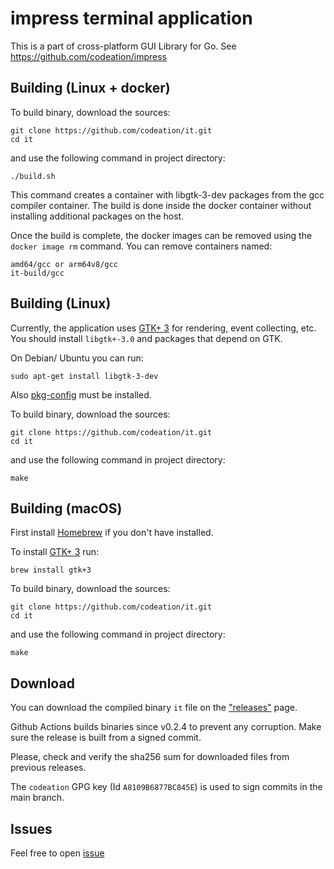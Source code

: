 # impress terminal application

This is a part of cross-platform GUI Library for Go. See https://github.com/codeation/impress

## Building (Linux + docker)

To build binary, download the sources:

```
git clone https://github.com/codeation/it.git
cd it
```

and use the following command in project directory:

```
./build.sh
```

This command creates a container with libgtk-3-dev packages from the gcc compiler container. The build is done inside the docker container without installing additional packages on the host.

Once the build is complete, the docker images can be removed using the `docker image rm` command. You can remove containers named:

```
amd64/gcc or arm64v8/gcc
it-build/gcc
```

## Building (Linux)

Currently, the application uses [GTK+ 3](https://www.gtk.org)
for rendering, event collecting, etc. You should install `libgtk+-3.0` and packages that depend on GTK.

On Debian/ Ubuntu you can run:

```
sudo apt-get install libgtk-3-dev
```

Also [pkg-config](https://www.freedesktop.org/wiki/Software/pkg-config/) must be installed.

To build binary, download the sources:

```
git clone https://github.com/codeation/it.git
cd it
```

and use the following command in project directory:

```
make
```

## Building (macOS)

First install [Homebrew](https://brew.sh/) if you don't have installed.

To install [GTK+ 3](https://www.gtk.org) run:

```
brew install gtk+3
```

To build binary, download the sources:

```
git clone https://github.com/codeation/it.git
cd it
```

and use the following command in project directory:

```
make
```

## Download

You can download the compiled binary `it` file on the ["releases"](https://github.com/codeation/it/releases) page.

Github Actions builds binaries since v0.2.4 to prevent any corruption. Make sure the release is built from a signed commit.

Please, check and verify the sha256 sum for downloaded files from previous releases.

The `codeation` GPG key (Id `A8109B6877BC845E`) is used to sign commits in the main branch.

## Issues

Feel free to open [issue](https://github.com/codeation/impress/issues)
